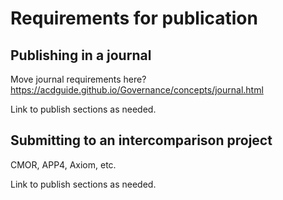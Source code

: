 # Requirements for publication

## Publishing in a journal

Move journal requirements here? https://acdguide.github.io/Governance/concepts/journal.html

Link to publish sections as needed.

## Submitting to an intercomparison project

CMOR, APP4, Axiom, etc.

Link to publish sections as needed.